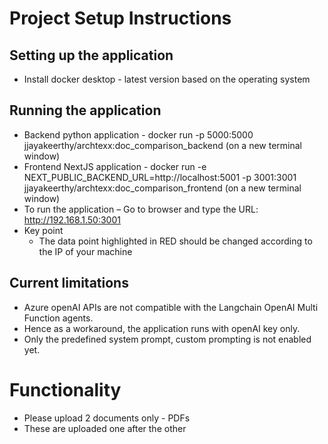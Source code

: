 # Project Setup Instructions

## Setting up the application 
* Install docker desktop - latest version based on the operating system

## Running the application 
* Backend python application -     docker run -p 5000:5000 jjayakeerthy/archtexx:doc_comparison_backend (on a new terminal window)
* Frontend NextJS application -    docker run -e NEXT_PUBLIC_BACKEND_URL=http://localhost:5001 -p 3001:3001 jjayakeerthy/archtexx:doc_comparison_frontend (on a new terminal window)
* To run the application – Go to browser and type the URL: http://192.168.1.50:3001
* Key point
   * The data point highlighted in RED should be changed according to the IP of your machine

## Current limitations

* Azure openAI APIs are not compatible with the Langchain OpenAI Multi Function agents.
* Hence as a workaround, the application runs with openAI key only.
* Only the predefined system prompt, custom prompting is not enabled yet. 

# Functionality 
* Please upload 2 documents only - PDFs
* These are uploaded one after the other

